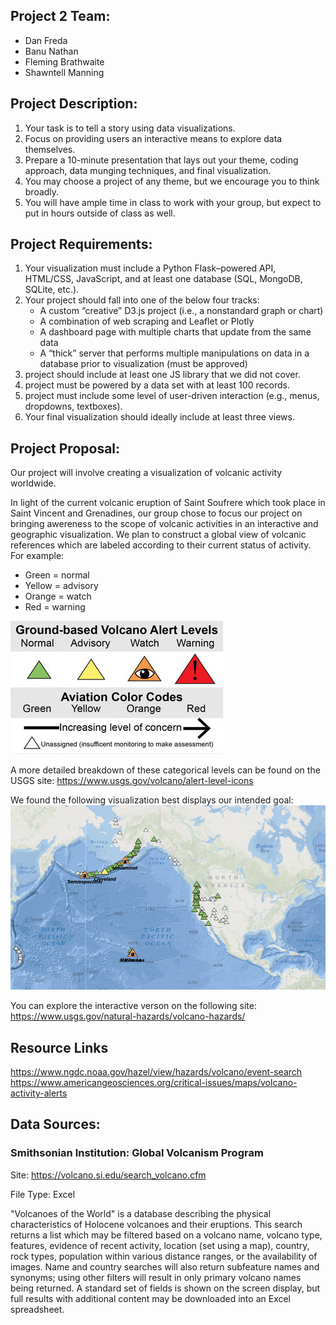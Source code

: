 <h2>Project 2 Team:</h2>
<ul><li>Dan Freda</li>
  <li>Banu Nathan</li>
  <li>Fleming Brathwaite</li>
  <li>Shawntell Manning</li></ul>

<h2>Project Description:</h2>
<ol><li>Your task is to tell a story using data visualizations.</li>
<li>Focus on providing users an interactive means to explore data themselves.</li>
<li>Prepare a 10-minute presentation that lays out your theme, coding approach, data munging techniques, and final visualization.</li>
<li>You may choose a project of any theme, but we encourage you to think broadly.</li>
<li>You will have ample time in class to work with your group, but expect to put in hours outside of class as well.</li></ol>

<h2>Project Requirements:</h2>
<ol><li>Your visualization must include a Python Flask–powered API, HTML/CSS, JavaScript, and at least one database (SQL, MongoDB, SQLite, etc.).</li>
<li>Your project should fall into one of the below four tracks:<br>
<ul><li>A custom “creative” D3.js project (i.e., a nonstandard graph or chart)</li>
<li>A combination of web scraping and Leaflet or Plotly</li>
<li>A dashboard page with multiple charts that update from the same data</li>
<li>A “thick” server that performs multiple manipulations on data in a database prior to visualization (must be approved)</li></ul></li>
<li>project should include at least one JS library that we did not cover.</li>
<li>project must be powered by a data set with at least 100 records.</li>
<li>project must include some level of user-driven interaction (e.g., menus, dropdowns, textboxes).</li>
<li>Your final visualization should ideally include at least three views.</li></ol>

<h2>Project Proposal:</h2>
<p>Our project will involve creating a visualization of volcanic activity worldwide.</p>
<p>In light of the current volcanic eruption of Saint Soufrere which took place in Saint Vincent and Grenadines, our group chose to focus our project on bringing awereness to the scope of volcanic activities in an interactive and geographic visualization. We plan to construct a global view of volcanic references which are labeled according to their current status of activity. For example: <ul><div><li>Green = normal</li>
<li>Yellow = advisory</li>
<li>Orange = watch</li>
<li>Red = warning</li></ul></div><div><img src="Images/Volcanic_Advisory_Scale.jpeg"></div></p>

<p>A more detailed breakdown of these categorical levels can be found on the USGS site: <a href="https://www.usgs.gov/volcano/alert-level-icons">https://www.usgs.gov/volcano/alert-level-icons</a></p>
<p>We found the following visualization best displays our intended goal:
<img src="Images/USGS_volcanic_hazards_viz.png"></p>
<p>You can explore the interactive verson on the following site: <a href="https://www.usgs.gov/natural-hazards/volcano-hazards/">https://www.usgs.gov/natural-hazards/volcano-hazards/</a></p>


<h2>Resource Links</h2>
<a href="https://www.ngdc.noaa.gov/hazel/view/hazards/volcano/event-search">https://www.ngdc.noaa.gov/hazel/view/hazards/volcano/event-search</a><br>
<a href="https://www.americangeosciences.org/critical-issues/maps/volcano-activity-alerts">https://www.americangeosciences.org/critical-issues/maps/volcano-activity-alerts</a>

<h2>Data Sources:</h2>
<h3>Smithsonian Institution: Global Volcanism Program</h3>
<p>Site: <a href="https://volcano.si.edu/search_volcano.cfm">https://volcano.si.edu/search_volcano.cfm</a>
<p>File Type: Excel</p>
<p>"Volcanoes of the World" is a database describing the physical characteristics of Holocene volcanoes and their eruptions. This search returns a list which may be filtered based on a volcano name, volcano type, features, evidence of recent activity, location (set using a map), country, rock types, population within various distance ranges, or the availability of images. Name and country searches will also return subfeature names and synonyms; using other filters will result in only primary volcano names being returned. A standard set of fields is shown on the screen display, but full results with additional content may be downloaded into an Excel spreadsheet.</p>
